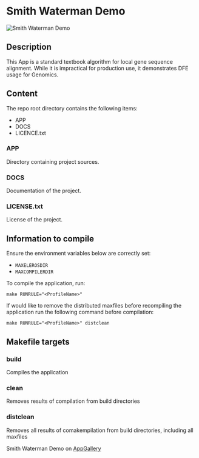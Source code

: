 # Smith Waterman Demo

<img src="http://appgallery.maxeler.com/v0.1/app/Smith%20Waterman%20Demo/icon" alt="Smith Waterman Demo">

## Description

This App is a standard textbook algorithm for local gene sequence alignment. While it is impractical for production use, it demonstrates DFE usage for Genomics.

## Content

The repo root directory contains the following items:

- APP
- DOCS
- LICENCE.txt

### APP

Directory containing project sources.

### DOCS

Documentation of the project.
  
### LICENSE.txt

License of the project.

## Information to compile

Ensure the environment variables below are correctly set:
  * `MAXELEROSDIR`
  * `MAXCOMPILERDIR`

To compile the application, run:

    make RUNRULE="<ProfileName>"

If would like to remove the distributed maxfiles before recompiling the application run the following command before compilation:

    make RUNRULE="<ProfileName>" distclean

## Makefile targets

### build  

Compiles the application

### clean  

Removes results of compilation from build directories  

### distclean  

Removes all results of comakempilation from build directories, including all maxfiles

Smith Waterman Demo on [AppGallery](http://appgallery.maxeler.com/)   

